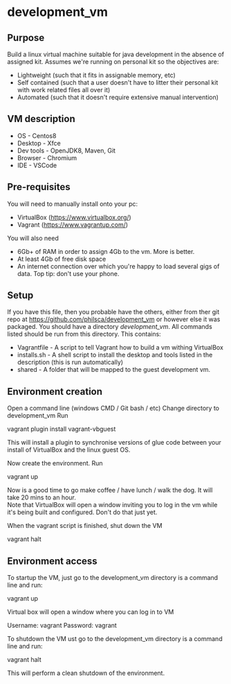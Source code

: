 # development_vm

## Purpose
Build a linux virtual machine suitable for java development in the absence of assigned kit.
Assumes we're running on personal kit so the objectives are:
- Lightweight (such that it fits in assignable memory, etc)
- Self contained (such that a user doesn't have to litter their personal kit with work related files all over it)
- Automated (such that it doesn't require extensive manual intervention)


## VM description
* OS - Centos8
* Desktop - Xfce
* Dev tools - OpenJDK8, Maven, Git
* Browser - Chromium
* IDE - VSCode

## Pre-requisites
You will need to manually install onto your pc:
- VirtualBox (https://www.virtualbox.org/)
- Vagrant (https://www.vagrantup.com/)

You will also need 
- 6Gb+ of RAM in order to assign 4Gb to the vm.  More is better.
- At least 4Gb of free disk space
- An internet connection over which you're happy to load several gigs of data.  Top tip: don't use your phone.


## Setup
If you have this file, then you probable have the others, either from ther git repo
at https://github.com/philsca/development_vm or however else it was packaged.
You should have a directory *development_vm*.  All commands listed should be run from this directory.
This contains:
* Vagrantfile - A script to tell Vagrant how to build a vm withing VirtualBox
* installs.sh - A shell script to install the desktop and tools listed in the description (this is run automatically)
* shared - A folder that will be mapped to the guest development vm.


## Environment creation
Open a command line (windows CMD / Git bash / etc)
Change directory to development_vm
Run

  vagrant plugin install vagrant-vbguest
  
This will install a plugin to synchronise versions of glue code between your install of VirtualBox and the linux guest OS.
  
Now create the environment.  Run

  vagrant up

Now is a good time to go make coffee / have lunch / walk the dog.  It will take 20 mins to an hour.  
Note that VirtualBox will open a window inviting you to log in the vm while it's being built and configured.  Don't do that just yet.

When the vagrant script is finished, shut down the VM

  vagrant halt
  
## Environment access
To startup the VM, just go to the development_vm directory is a command line and run:

  vagrant up
  
Virtual box will open a window where you can log in to VM

  Username: vagrant
  Password: vagrant

To shutdown the VM ust go to the development_vm directory is a command line and run:

  vagrant halt

 This will perform a clean shutdown of the environment.
